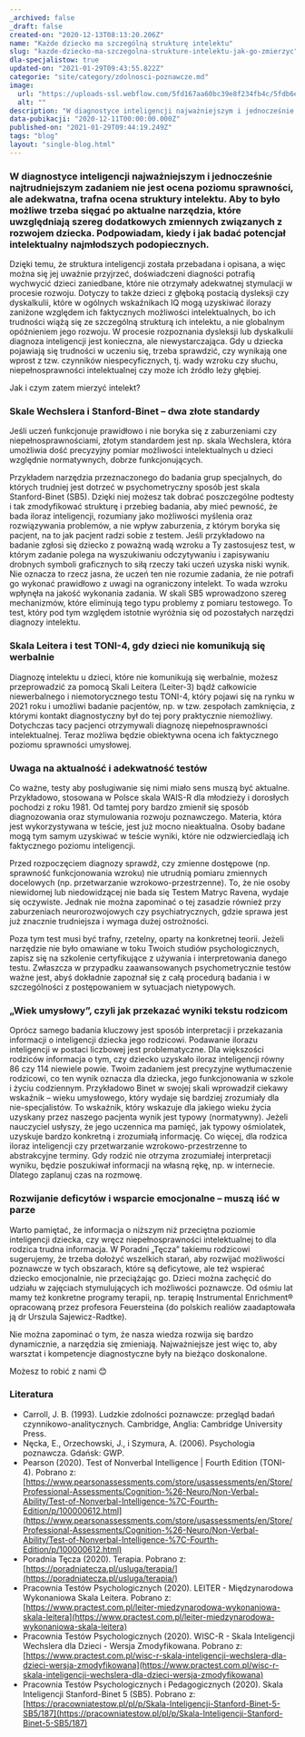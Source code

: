 ```yaml
---
_archived: false
_draft: false
created-on: "2020-12-13T08:13:20.206Z"
name: "Każde dziecko ma szczególną strukturę intelektu"
slug: "kazde-dziecko-ma-szczegolna-strukture-intelektu-jak-go-zmierzyc"
dla-specjalistow: true
updated-on: "2021-01-29T09:43:55.822Z"
categorie: "site/category/zdolnosci-poznawcze.md"
image:
  url: "https://uploads-ssl.webflow.com/5fd167aa60bc39e8f234fb4c/5fdb6e7b97944746b72de3d5_jonathan-borba-JzCC_b-4.jpg"
  alt: ""
description: "W diagnostyce inteligencji najważniejszym i jednocześnie najtrudniejszym zadaniem nie jest ocena poziomu sprawności, ale adekwatna, trafna ocena struktury intelektu."
data-pubikacji: "2020-12-11T00:00:00.000Z"
published-on: "2021-01-29T09:44:19.249Z"
tags: "blog"
layout: "single-blog.html"
---
```


### W diagnostyce inteligencji najważniejszym i jednocześnie najtrudniejszym zadaniem nie jest ocena poziomu sprawności, ale adekwatna, trafna ocena struktury intelektu. Aby to było możliwe trzeba sięgać po aktualne narzędzia, które uwzględniają szereg dodatkowych zmiennych związanych z rozwojem dziecka. Podpowiadam, kiedy i jak badać potencjał intelektualny najmłodszych podopiecznych.

Dzięki temu, że struktura inteligencji została przebadana i opisana, a więc można się jej uważnie przyjrzeć, doświadczeni diagności potrafią wychwycić dzieci zaniedbane, które nie otrzymały adekwatnej stymulacji w procesie rozwoju. Dotyczy to także dzieci z głęboką postacią dysleksji czy dyskalkulii, które w ogólnych wskaźnikach IQ mogą uzyskiwać ilorazy zaniżone względem ich faktycznych możliwości intelektualnych, bo ich trudności wiążą się ze szczególną strukturą ich intelektu, a nie globalnym opóźnieniem jego rozwoju. W procesie rozpoznania dysleksji lub dyskalkulii diagnoza inteligencji jest konieczna, ale niewystarczająca. Gdy u dziecka pojawiają się trudności w uczeniu się, trzeba sprawdzić, czy wynikają one wprost z tzw. czynników niespecyficznych, tj. wady wzroku czy słuchu, niepełnosprawności intelektualnej czy może ich źródło leży głębiej.

Jak i czym zatem mierzyć intelekt?

### Skale Wechslera i Stanford-Binet – dwa złote standardy

Jeśli uczeń funkcjonuje prawidłowo i nie boryka się z zaburzeniami czy niepełnosprawnościami, złotym standardem jest np. skala Wechslera, która umożliwia dość precyzyjny pomiar możliwości intelektualnych u dzieci względnie normatywnych, dobrze funkcjonujących.

Przykładem narzędzia przeznaczonego do badania grup specjalnych, do których trudniej jest dotrzeć w psychometryczny sposób jest skala Stanford-Binet (SB5). Dzięki niej możesz tak dobrać poszczególne podtesty i tak zmodyfikować strukturę i przebieg badania, aby mieć pewność, że bada iloraz inteligencji, rozumiany jako możliwości myślenia oraz rozwiązywania problemów, a nie wpływ zaburzenia, z którym boryka się pacjent, na to jak pacjent radzi sobie z testem. Jeśli przykładowo na badanie zgłosi się dziecko z poważną wadą wzroku a Ty zastosujesz test, w którym zadanie polega na wyszukiwaniu odczytywaniu i zapisywaniu drobnych symboli graficznych to siłą rzeczy taki uczeń uzyska niski wynik. Nie oznacza to rzecz jasna, że uczeń ten nie rozumie zadania, że nie potrafi go wykonać prawidłowo z uwagi na ograniczony intelekt. To wada wzroku wpłynęła na jakość wykonania zadania. W skali SB5 wprowadzono szereg mechanizmów, które eliminują tego typu problemy z pomiaru testowego. To test, który pod tym względem istotnie wyróżnia się od pozostałych narzędzi diagnozy intelektu.

### Skala Leitera i test TONI-4, gdy dzieci nie komunikują się werbalnie

Diagnozę intelektu u dzieci, które nie komunikują się werbalnie, możesz przeprowadzić za pomocą Skali Leitera (Leiter-3) bądź całkowicie niewerbalnego i niemotorycznego testu TONI-4, który pojawi się na rynku w 2021 roku i umożliwi badanie pacjentów, np. w tzw. zespołach zamknięcia, z którymi kontakt diagnostyczny był do tej pory praktycznie niemożliwy. Dotychczas tacy pacjenci otrzymywali diagnozę niepełnosprawności intelektualnej. Teraz możliwa będzie obiektywna ocena ich faktycznego poziomu sprawności umysłowej.

### Uwaga na aktualność i adekwatność testów

Co ważne, testy aby posługiwanie się nimi miało sens muszą być aktualne. Przykładowo, stosowana w Polsce skala WAIS-R dla młodzieży i dorosłych pochodzi z roku 1981. Od tamtej pory bardzo zmienił się sposób diagnozowania oraz stymulowania rozwoju poznawczego. Materia, która jest wykorzystywana w teście, jest już mocno nieaktualna. Osoby badane mogą tym samym uzyskiwać w teście wyniki, które nie odzwierciedlają ich faktycznego poziomu inteligencji.

Przed rozpoczęciem diagnozy sprawdź, czy zmienne dostępowe (np. sprawność funkcjonowania wzroku) nie utrudnią pomiaru zmiennych docelowych (np. przetwarzanie wzrokowo-przestrzenne). To, że nie osoby niewidomej lub niedowidzącej nie bada się Testem Matryc Ravena, wydaje się oczywiste. Jednak nie można zapominać o tej zasadzie również przy zaburzeniach neurorozwojowych czy psychiatrycznych, gdzie sprawa jest już znacznie trudniejsza i wymaga dużej ostrożności.

Poza tym test musi być trafny, rzetelny, oparty na konkretnej teorii. Jeżeli narzędzie nie było omawiane w toku Twoich studiów psychologicznych, zapisz się na szkolenie certyfikujące z używania i interpretowania danego testu. Zwłaszcza w przypadku zaawansowanych psychometrycznie testów ważne jest, abyś dokładnie zapoznał się z całą procedurą badania i w szczególności z postępowaniem w sytuacjach nietypowych.

### „Wiek umysłowy”, czyli jak przekazać wyniki tekstu rodzicom

Oprócz samego badania kluczowy jest sposób interpretacji i przekazania informacji o inteligencji dziecka jego rodzicowi. Podawanie ilorazu inteligencji w postaci liczbowej jest problematyczne. Dla większości rodziców informacja o tym, czy dziecko uzyskało iloraz inteligencji równy 86 czy 114 niewiele powie. Twoim zadaniem jest precyzyjne wytłumaczenie rodzicowi, co ten wynik oznacza dla dziecka, jego funkcjonowania w szkole i życiu codziennym. Przykładowo Binet w swojej skali wprowadził ciekawy wskaźnik – wieku umysłowego, który wydaje się bardziej zrozumiały dla nie-specjalistów. To wskaźnik, który wskazuje dla jakiego wieku życia uzyskany przez naszego pacjenta wynik jest typowy (normatywny). Jeżeli nauczyciel usłyszy, że jego uczennica ma pamięć, jak typowy ośmiolatek, uzyskuje bardzo konkretną i zrozumiałą informację. Co więcej, dla rodzica iloraz inteligencji czy przetwarzanie wzrokowo-przestrzenne to abstrakcyjne terminy. Gdy rodzić nie otrzyma zrozumiałej interpretacji wyniku, będzie poszukiwał informacji na własną rękę, np. w internecie. Dlatego zaplanuj czas na rozmowę.

### Rozwijanie deficytów i wsparcie emocjonalne – muszą iść w parze

Warto pamiętać, że informacja o niższym niż przeciętna poziomie inteligencji dziecka, czy wręcz niepełnosprawności intelektualnej to dla rodzica trudna informacja. W Poradni „Tęcza” takiemu rodzicowi sugerujemy, że trzeba dołożyć wszelkich starań, aby rozwijać możliwości poznawcze w tych obszarach, które są deficytowe, ale też wspierać dziecko emocjonalnie, nie przeciążając go. Dzieci można zachęcić do udziału w zajęciach stymulujących ich możliwości poznawcze. Od ośmiu lat mamy też konkretne programy terapii, np. terapię Instrumental Enrichment® opracowaną przez profesora Feuersteina (do polskich realiów zaadaptowała ją dr Urszula Sajewicz-Radtke).

Nie można zapominać o tym, że nasza wiedza rozwija się bardzo dynamicznie, a narzędzia się zmieniają. Najważniejsze jest więc to, aby warsztat i kompetencje diagnostyczne były na bieżąco doskonalone.

Możesz to robić z nami 😊

### Literatura

*   Carroll, J. B. (1993). Ludzkie zdolności poznawcze: przegląd badań czynnikowo-analitycznych. Cambridge, Anglia: Cambridge University Press.
*   Nęcka, E., Orzechowski, J., i Szymura, A. (2006). Psychologia poznawcza. Gdańsk: GWP.
*   Pearson (2020). Test of Nonverbal Intelligence | Fourth Edition (TONI-4). Pobrano z: [https://www.pearsonassessments.com/store/usassessments/en/Store/Professional-Assessments/Cognition-%26-Neuro/Non-Verbal-Ability/Test-of-Nonverbal-Intelligence-%7C-Fourth-Edition/p/100000612.html](https://www.pearsonassessments.com/store/usassessments/en/Store/Professional-Assessments/Cognition-%26-Neuro/Non-Verbal-Ability/Test-of-Nonverbal-Intelligence-%7C-Fourth-Edition/p/100000612.html)
*   Poradnia Tęcza (2020). Terapia. Pobrano z: [https://poradniatecza.pl/usluga/terapia/](https://poradniatecza.pl/usluga/terapia/)
*   Pracownia Testów Psychologicznych (2020). LEITER - Międzynarodowa Wykonaniowa Skala Leitera. Pobrano z: [https://www.practest.com.pl/leiter-miedzynarodowa-wykonaniowa-skala-leitera](https://www.practest.com.pl/leiter-miedzynarodowa-wykonaniowa-skala-leitera)
*   Pracownia Testów Psychologicznych (2020). WISC-R - Skala Inteligencji Wechslera dla Dzieci - Wersja Zmodyfikowana. Pobrano z: [https://www.practest.com.pl/wisc-r-skala-inteligencji-wechslera-dla-dzieci-wersja-zmodyfikowana](https://www.practest.com.pl/wisc-r-skala-inteligencji-wechslera-dla-dzieci-wersja-zmodyfikowana)
*   Pracownia Testów Psychologicznych i Pedagogicznych (2020). Skala Inteligencji Stanford-Binet 5 (SB5). Pobrano z: [https://pracowniatestow.pl/pl/p/Skala-Inteligencji-Stanford-Binet-5-SB5/187](https://pracowniatestow.pl/pl/p/Skala-Inteligencji-Stanford-Binet-5-SB5/187)
